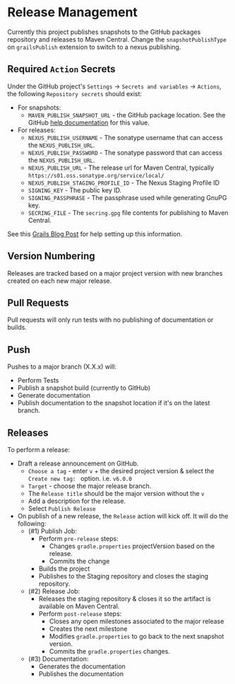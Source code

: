 Release Management
===

Currently this project publishes snapshots to the GitHub packages repository and releases to Maven Central.  Change the `snapshotPublishType` on `grailsPublish` extension to switch to a nexus publishing.

Required `Action` Secrets
---
Under the GitHub project's `Settings` -> `Secrets and variables` -> `Actions`, the following `Repository secrets` should exist:
* For snapshots:
  * `MAVEN_PUBLISH_SNAPSHOT_URL` - the GitHub package location.  See the GitHub [help documentation](https://docs.github.com/en/actions/use-cases-and-examples/publishing-packages/publishing-java-packages-with-gradle#publishing-packages-to-github-packages) for this value.
* For releases:
  * `NEXUS_PUBLISH_USERNAME` - The sonatype username that can access the `NEXUS_PUBLISH_URL`.
  * `NEXUS_PUBLISH_PASSWORD` - The sonatype password that can access the `NEXUS_PUBLISH_URL`.
  * `NEXUS_PUBLISH_URL` - The release url for Maven Central, typically `https://s01.oss.sonatype.org/service/local/`
  * `NEXUS_PUBLISH_STAGING_PROFILE_ID` - The Nexus Staging Profile ID
  * `SIGNING_KEY` - The public key ID.
  * `SIGNING_PASSPHRASE` - The passphrase used while generating GnuPG key.
  * `SECRING_FILE` - The `secring.gpg` file contents for publishing to Maven Central.

See this [Grails Blog Post](https://grails.org/blog/2021-04-07-publish-grails-plugin-to-maven-central.html) for help setting up this information.

Version Numbering
---
Releases are tracked based on a major project version with new branches created on each new major release.

Pull Requests
---
Pull requests will only run tests with no publishing of documentation or builds.

Push
---
Pushes to a major branch (X.X.x) will:
* Perform Tests
* Publish a snapshot build (currently to GitHub)
* Generate documentation
* Publish documentation to the snapshot location if it's on the latest branch.

Releases
---
To perform a release:
* Draft a release announcement on GitHub.  
  * `Choose a tag` - enter `v` + the desired project version & select the `Create new tag: ` option.  i.e. `v6.0.0` 
  * `Target` - choose the major release branch.
  * The `Release title` should be the major version without the `v`
  * Add a description for the release.
  * Select `Publish Release`
* On publish of a new release, the `Release` action will kick off.  It will do the following:
  * (#1) Publish Job:
    * Perform `pre-release` steps:
      * Changes `gradle.properties` projectVersion based on the release.
      * Commits the change
    * Builds the project
    * Publishes to the Staging repository and closes the staging repository.
  * (#2) Release Job:
    * Releases the staging repository & closes it so the artifact is available on Maven Central.
    * Perform `post-release` steps:
      * Closes any open milestones associated to the major release
      * Creates the next milestone
      * Modifies `gradle.properties` to go back to the next snapshot version.
      * Commits the `gradle.properties` changes.
  * (#3) Documentation:
    * Generates the documentation
    * Publishes the documentation

